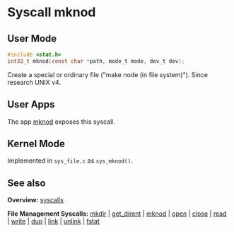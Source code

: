 # Syscall mknod

## User Mode

```C
#include <stat.h>
int32_t mknod(const char *path, mode_t mode, dev_t dev);
```

Create a special or ordinary file ("make node (in file system)"). Since research UNIX v4.

## User Apps

The app [mknod](../../userspace/bin/mknod.md) exposes this syscall.

## Kernel Mode

Implemented in `sys_file.c` as `sys_mknod()`. 

## See also

**Overview:** [syscalls](syscalls.md)

**File Management Syscalls:** [mkdir](mkdir.md) | [get_dirent](get_dirent.md) | [mknod](mknod.md) | [open](open.md) | [close](close.md) | [read](read.md) | [write](write.md) | [dup](dup.md) | [link](link.md) | [unlink](unlink.md) | [fstat](fstat.md)

